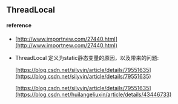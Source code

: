 ## ThreadLocal 

#### reference
* [http://www.importnew.com/27440.html](http://www.importnew.com/27440.html)

* ThreadLocal 定义为static静态变量的原因，以及带来的问题:

  [https://blog.csdn.net/silyvin/article/details/79551635](https://blog.csdn.net/silyvin/article/details/79551635)
  
  [https://blog.csdn.net/silyvin/article/details/79551635](https://blog.csdn.net/huilangeliuxin/article/details/43446733)


